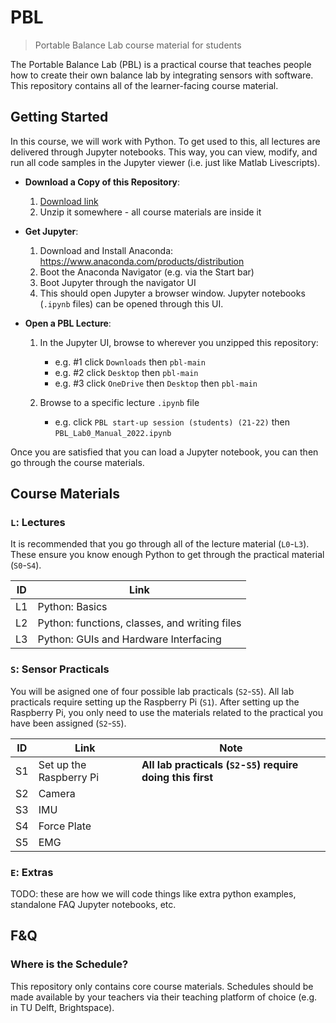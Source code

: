 # PBL

> Portable Balance Lab course material for students

The Portable Balance Lab (PBL) is a practical course that teaches people how to create their own balance lab by integrating sensors with software. This repository contains all of the learner-facing course material.


## Getting Started

In this course, we will work with Python. To get used to this, all lectures are delivered through Jupyter notebooks. This way, you can view, modify, and run all code samples in the Jupyter viewer (i.e. just like Matlab Livescripts).

- **Download a Copy of this Repository**:

    1. [Download link](archive/main.zip)
    2. Unzip it somewhere - all course materials are inside it

- **Get Jupyter**:

    1. Download and Install Anaconda: https://www.anaconda.com/products/distribution
    2. Boot the Anaconda Navigator (e.g. via the Start bar)
    3. Boot Jupyter through the navigator UI
    4. This should open Jupyter a browser window. Jupyter notebooks (`.ipynb` files) can be opened through this UI.

- **Open a PBL Lecture**:

    1. In the Jupyter UI, browse to wherever you unzipped this repository:

        * e.g. #1 click `Downloads` then `pbl-main`
        * e.g. #2 click `Desktop` then `pbl-main`
        * e.g. #3 click `OneDrive` then `Desktop` then `pbl-main`

    2. Browse to a specific lecture `.ipynb` file

         * e.g. click `PBL start-up session (students) (21-22)` then `PBL_Lab0_Manual_2022.ipynb`

Once you are satisfied that you can load a Jupyter notebook, you can then go through the course materials.


## Course Materials

### `L`: Lectures

It is recommended that you go through all of the lecture material (`L0`-`L3`). These ensure you know enough Python to get through the practical material (`S0`-`S4`).

| ID | Link |
| -- | ---- |
| L1 | Python: Basics |
| L2 | Python: functions, classes, and writing files |
| L3 | Python: GUIs and Hardware Interfacing |

### `S`: Sensor Practicals

You will be asigned one of four possible lab practicals (`S2`-`S5`). All lab practicals require setting up the Raspberry Pi (`S1`). After setting up the Raspberry Pi, you only need to use the materials related to the practical you have been assigned (`S2`-`S5`).

| ID | Link | Note |
| -- | ---- | ---- |
| S1 | Set up the Raspberry Pi | **All lab practicals (`S2`-`S5`) require doing this first** |
| S2 | Camera | |
| S3 | IMU | |
| S4 | Force Plate | |
| S5 | EMG | |

### `E`: Extras

TODO: these are how we will code things like extra python examples, standalone FAQ Jupyter notebooks, etc.


## F&Q

### Where is the Schedule?

This repository only contains core course materials. Schedules should be made available by your teachers via their teaching platform of choice (e.g. in TU Delft, Brightspace).
